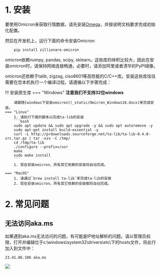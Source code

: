 
# 1. 安装

要使用Omicron来获取行情数据，请先安装[Omega](https://pypi.org/project/zillionare-omega/)，并按说明文档要求完成初始化配置。

然后在开发机上，运行下面的命令安装Omicron:

``` bash
    pip install zillionare-omicron
```

omicron依赖numpy, pandas, scipy, sklearn。这些库的体积比较大，因此在安装omicron时，请保持网络连接畅通，必要时，请添加阿里或者清华的PyPI镜像。

omicron还依赖于talib, zigzag, ciso8601等高性能的C/C++库。安装这些库往往需要在您本机执行一个编译过程。请遵循以下步骤完成：

!!! 安装原生库
    === "Windows"
        **注意我们不支持32位windows**

        请跟随[windows下安装omicron](_static/Omicron_Windows10.docx)来完成安装。
    === "Linux"
        1. 请执行下面的脚本以完成ta-lib的安装
        ```bash
        sudo apt update && sudo apt upgrade -y && sudo apt autoremove -y
        sudo apt-get install build-essential -y
        curl -L http://prdownloads.sourceforge.net/ta-lib/ta-lib-0.4.0-src.tar.gz | tar -xzv -C /tmp/
        cd /tmp/ta-lib
        ./configure --prefix=/usr
        make
        sudo make install
        ```
        1. 现在安装omicron，所有其它依赖的安装将自动完成。

    === "MacOS"
        1. 请通过`brew install ta-lib`来完成ta-lib的安装
        2. 现在安装omicron，所有其它依赖的安装都将自动完成。

# 2. 常见问题
## 无法访问aka.ms
如果遇到aka.ms无法访问的问题，有可能是IP地址解析的问题。请以管理员权限，打开并编辑位于c:\windows\system32\drivers\etc\下的hosts文件，将此行加入到文件中：
```
23.41.86.106 aka.ms
```
![](https://images.jieyu.ai/images/202209/20220915185255.png)
